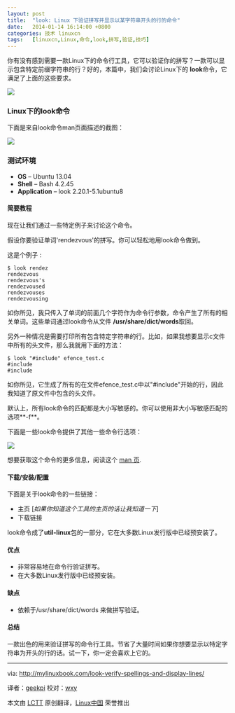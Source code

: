 ```yaml
---
layout: post
title:	"look: Linux 下验证拼写并显示以某字符串开头的行的命令"
date:	2014-01-14 16:14:00 +0800 
categories:	技术 linuxcn 
tags:	[linuxcn,Linux,命令,look,拼写,验证,技巧]
---
```



你有没有感到需要一款Linux下的命令行工具，它可以验证你的拼写？一款可以显示包含特定前缀字符串的行？好的，本篇中，我们会讨论Linux下的 **look**命令，它满足了上面的这些要求。


![](/Asserts/Images//attachment/album/201401/14/151240h28gvvi8aygbhgzm.png)


### Linux下的look命令


下面是来自look命令man页面描述的截图：


![](/Asserts/Images//attachment/album/201401/14/1512576vvvdop747vkvo6o.png)


### 测试环境


* **OS** – Ubuntu 13.04
* **Shell** – Bash 4.2.45
* **Application** – look 2.20.1-5.1ubuntu8


#### 简要教程


现在让我们通过一些特定例子来讨论这个命令。


假设你要验证单词'rendezvous'的拼写。你可以轻松地用look命令做到。


这是个例子 :



```
$ look rendez
rendezvous
rendezvous's
rendezvoused
rendezvouses
rendezvousing

```

如你所见，我只传入了单词的前面几个字符作为命令行参数，命令产生了所有的相关单词。这些单词通过look命令从文件 **/usr/share/dict/words**取回。


另外一种情况是需要打印所有包含特定字符串的行。比如，如果我想要显示c文件中所有的头文件，那么我就用下面的方法：



```
$ look "#include" efence_test.c 
#include 
#include 

```

如你所见，它生成了所有的在文件efence\_test.c中以"#include"开始的行，因此我知道了原文件中包含的头文件。


默认上，所有look命令的匹配都是大小写敏感的。你可以使用非大小写敏感匹配的选项**-f**。


下面是一些look命令提供了其他一些命令行选项：


![](/Asserts/Images//attachment/album/201401/14/151259eu4u2bbrro24zg2g.png)


想要获取这个命令的更多信息，阅读这个 [man 页](http://linux.about.com/library/cmd/blcmdl1_look.htm).


#### 下载/安装/配置


下面是关于look命令的一些链接：


* 主页 [*如果你知道这个工具的主页的话让我知道一下*]
* 下载链接


look命令成了**util-linux**包的一部分，它在大多数Linux发行版中已经预安装了。


#### 优点


* 非常容易地在命令行验证拼写。
* 在大多数Linux发行版中已经预安装。


#### 缺点


* 依赖于/usr/share/dict/words 来做拼写验证。


#### 总结


一款出色的用来验证拼写的命令行工具。节省了大量时间如果你想要显示以特定字符串为开头的行的话。试一下，你一定会喜欢上它的。




---


via: <http://mylinuxbook.com/look-verify-spellings-and-display-lines/>


译者：[geekpi](https://github.com/geekpi) 校对：[wxy](https://github.com/wxy)


本文由 [LCTT](https://github.com/LCTT/TranslateProject) 原创翻译，[Linux中国](http://linux.cn/) 荣誉推出
